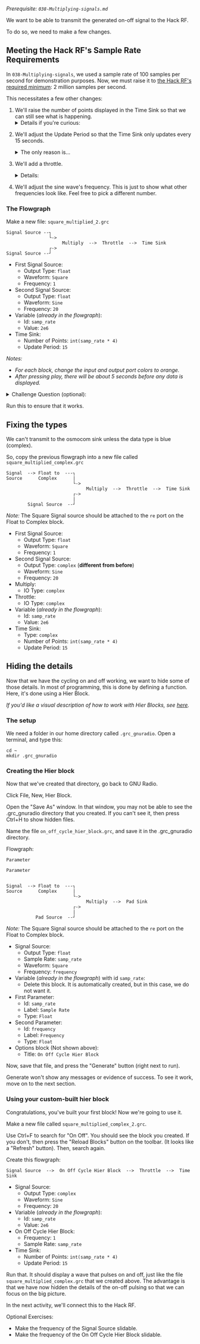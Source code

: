 _Prerequisite: `038-Multiplying-signals.md`_

We want to be able to transmit the generated on-off signal to the Hack RF.

To do so, we need to make a few changes.

## Meeting the Hack RF's Sample Rate Requirements

In `038-Multiplying-signals`, we used a sample rate of 100 samples per second for demonstration purposes. Now, we must raise it to  [the Hack RF's required minimum](https://hackrf.readthedocs.io/en/latest/hackrf_one.html): 2 million samples per second.

This necessitates a few other changes:

1. We'll raise the number of points displayed in the Time Sink so that we can still see what is happening. <details><summary>Details if you're curious:</summary>
Before, we used the default value of `1024` points. That worked when the sample rate was `100` samples per second, because it allowed us to see about 10 seconds worth of data. (Reason: `1000` data points would be 10 seconds (because it's ten groups of 100 samples), so `1024` data points is a little more than 10 seconds.)  
&nbsp;  <!-- This nbsp allows for a line break within a list item -->
Now that the sample rate is 2000000, a view of 1024 points would only show us less than a thousandth of a second. A full second of data would be 2000000 points; 2 seconds of data would be 4000000 points; 3 seconds would be 6000000, and so forth. We chose to view 4 seconds, which is 8000000 data points. Instead of typing 8000000, we type `int(samp_rate * 4)` because if we ever change the sample rate, the view of the data will update accordingly.
</details>

2. We'll adjust the Update Period so that the Time Sink only updates every 15 seconds. <details><summary>The only reason is...</summary> The only reason is a very practical concern: the default update frequency is every tenth of a second (Update Period = `0.10`). Since we're displaying 8 million data points, this often maxes out the CPU, and causes the computer to stop responding. The choice of 15 seconds is arbitrary; anything larger than 9 seconds would probably work fine on our classroom computers.</details>

3. We'll add a throttle. <details><summary>Details:</summary>This is another safeguard to avoid maxing out the CPU. More info [here](https://wiki.gnuradio.org/index.php/Throttle).</details>

4. We'll adjust the sine wave's frequency. This is just to show what other frequencies look like. Feel free to pick a different number.

### The Flowgraph

Make a new file: `square_multiplied_2.grc`

```
Signal Source --┐ 
                └->   
                     Multiply  -->  Throttle  -->  Time Sink
                ┌->
Signal Source --┘  
```

- First Signal Source:
  - Output Type: `float`
  - Waveform: `Square`
  - Frequency: `1`
- Second Signal Source:
  - Output Type: `float`
  - Waveform: `Sine`
  - Frequency: `20`
- Variable (_already in the flowgraph_):
  - Id: `samp_rate`
  - Value: `2e6`
- Time Sink:
  - Number of Points: `int(samp_rate * 4)`
  - Update Period: `15`

_Notes:_

- _For each block, change the input and output port colors to orange._
- _After pressing play, there will be about 5 seconds before any data is displayed._

<details><summary>Challenge Question (optional):</summary>
<p>

- How many seconds of data will be displayed in the Time Sink? 
  - _Hint: Every second, 2 million data points flow into the Time Sink._  
    _How many seconds does it take for 8 million data points to arrive?_

</p>
</details>

Run this to ensure that it works.

## Fixing the types

We can't transmit to the osmocom sink unless the data type is blue (complex).

So, copy the previous flowgraph into a new file called `square_multiplied_complex.grc`

```
Signal  --> Float to  ---┐
Source      Complex      |
                         └->  
                              Multiply  -->  Throttle  -->  Time Sink 
                         ┌->
                         |
        Signal Source  --┘                    
```

_Note:_ The Square Signal source should be attached to the `re` port on the Float to Complex block.

- First Signal Source:
  - Output Type: `float`
  - Waveform: `Square`
  - Frequency: `1`
- Second Signal Source:
  - Output Type: `complex`  (**different from before**)
  - Waveform: `Sine`
  - Frequency: `20`
- Multiply:
  - IO Type: `complex`
- Throttle:
  - IO Type: `complex`
- Variable (_already in the flowgraph_):
  - Id: `samp_rate`
  - Value: `2e6`
- Time Sink:
  - Type: `complex`
  - Number of Points: `int(samp_rate * 4)`
  - Update Period: `15`

## Hiding the details

Now that we have the cycling on and off working, we want to hide some of those details. In most of programming, this is done by defining a function. Here, it's done using a Hier Block.

_If you'd like a visual description of how to work with Hier Blocks, see [here](https://wiki.gnuradio.org/index.php/Hier_Blocks_and_Parameters)._

### The setup

We need a folder in our home directory called `.grc_gnuradio`. Open a terminal, and type this:

```
cd ~
mkdir .grc_gnuradio
```

### Creating the Hier block

Now that we've created that directory, go back to GNU Radio.

Click File, New, Hier Block.

Open the "Save As" window. In that window, you may not be able to see the .grc_gnuradio directory that you created. If you can't see it, then press Ctrl+H to show hidden files.

Name the file `on_off_cycle_hier_block.grc`, and save it in the .grc_gnuradio directory.

Flowgraph:
```
Parameter

Parameter


Signal  --> Float to  ---┐
Source      Complex      |
                         └->
                              Multiply  -->  Pad Sink 
                         ┌->
                         |
           Pad Source  --┘
```

_Note:_ The Square Signal source should be attached to the `re` port on the Float to Complex block.

- Signal Source:
  - Output Type: `float`
  - Sample Rate: `samp_rate`
  - Waveform: `Square`
  - Frequency: `frequency`
- Variable (_already in the flowgraph_) with id `samp_rate`:
  - Delete this block. It is automatically created, but in this case, we do not want it.
- First Parameter:
  - Id: `samp_rate`
  - Label: `Sample Rate`
  - Type: `Float`
- Second Parameter:
  - Id: `frequency`
  - Label: `Frequency`
  - Type: `Float`
- Options block (Not shown above):
  - Title: `On Off Cycle Hier Block`


Now, save that file, and press the "Generate" button (right next to run).

Generate won't show any messages or evidence of success. To see it work, move on to the next section.

### Using your custom-built hier block

Congratulations, you've built your first block! Now we're going to use it.

Make a new file called `square_multiplied_complex_2.grc`.

Use Ctrl+F to search for "On Off". You should see the block you created. If you don't, then press the "Reload Blocks" button on the toolbar. (It looks like a "Refresh" button). Then, search again.

Create this flowgraph:

```
Signal Source  -->  On Off Cycle Hier Block  -->  Throttle  -->  Time Sink 
```

- Signal Source:
  - Output Type: `complex`
  - Waveform: `Sine`
  - Frequency: `20`
- Variable (_already in the flowgraph_):
  - Id: `samp_rate`
  - Value: `2e6`
- On Off Cycle Hier Block:
  - Frequency: `1`
  - Sample Rate: `samp_rate`
- Time Sink:
  - Number of Points: `int(samp_rate * 4)`
  - Update Period: `15`


Run that. It should display a wave that pulses on and off, just like the file `square_multiplied_complex.grc` that we created above. The advantage is that we have now hidden the details of the on-off pulsing so that we can focus on the big picture.

In the next activity, we'll connect this to the Hack RF.

Optional Exercises:

- Make the frequency of the Signal Source slidable. 
- Make the frequency of the On Off Cycle Hier Block slidable.
